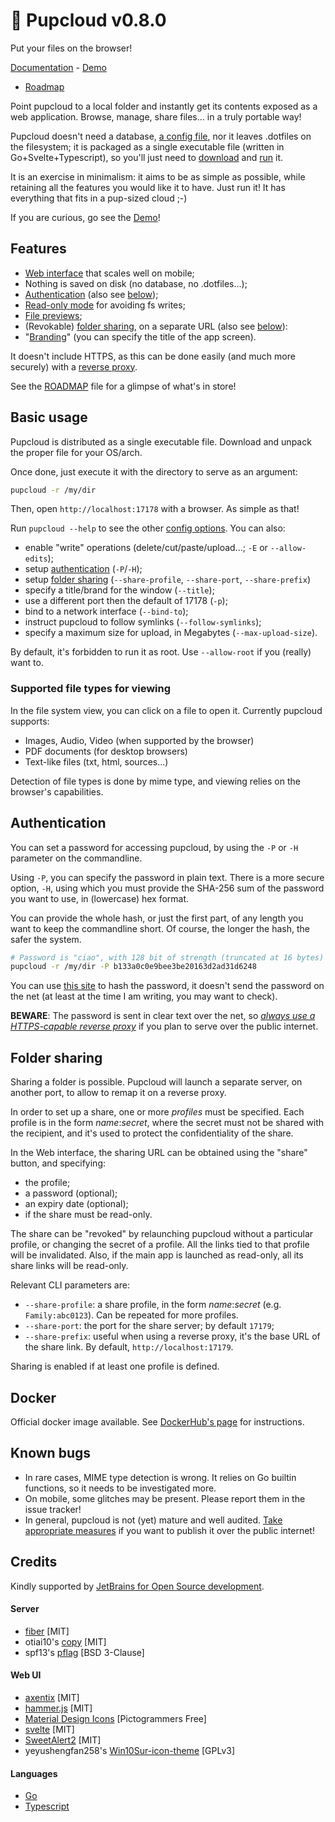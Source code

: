 # 🐶 Pupcloud v0.8.0

Put your files on the browser!

[Documentation](https://germ.gitbook.io/pupcloud/) - [Demo](https://pupcloud.vercel.app/)
- [Roadmap](https://github.com/proofrock/pupcloud/wiki/Roadmap)

Point pupcloud to a local folder and instantly get its contents exposed as a web application. Browse, manage, share
files... in a truly portable way!

Pupcloud doesn't need a database, [a config file](https://github.com/proofrock/pupcloud/discussions/26), nor it leaves
.dotfiles on the filesystem; it is packaged as a single executable file (written in Go+Svelte+Typescript), so you'll
just need to [download](https://germ.gitbook.io/pupcloud/guides/installation-and-building)
and [run](https://germ.gitbook.io/pupcloud/guides/running-pupcloud) it.

It is an exercise in minimalism: it aims to be as simple as possible, while retaining all the features you would like it
to have. Just run it! It has everything that fits in a pup-sized cloud ;-)

If you are curious, go see the [Demo](https://pupcloud.vercel.app/)!

## Features

- [Web interface](https://germ.gitbook.io/pupcloud/guides/basic-usage) that scales well on mobile;
- Nothing is saved on disk (no database, no .dotfiles...);
- [Authentication](https://germ.gitbook.io/pupcloud/guides/authentication) (also see [below](#auth));
- [Read-only mode](https://germ.gitbook.io/pupcloud/guides/running-pupcloud) for avoiding fs writes;
- [File previews](https://germ.gitbook.io/pupcloud/guides/basic-usage#preview-screen);
- (Revokable) [folder sharing](https://germ.gitbook.io/pupcloud/guides/sharing-a-folder), on a separate URL (also
  see [below](#sharing)):
- "[Branding](https://germ.gitbook.io/pupcloud/guides/running-pupcloud)" (you can specify the title of the app screen).

It doesn't include HTTPS, as this can be done easily (and much more securely) with
a [reverse proxy](https://germ.gitbook.io/pupcloud/guides/reverse-proxy).

See the [ROADMAP](ROADMAP.md) file for a glimpse of what's in store!

## Basic usage

Pupcloud is distributed as a single executable file. Download and unpack the proper file for your OS/arch.

Once done, just execute it with the directory to serve as an argument:

```bash
pupcloud -r /my/dir
```

Then, open `http://localhost:17178` with a browser. As simple as that!

Run `pupcloud --help` to see the other [config options](https://germ.gitbook.io/pupcloud/guides/running-pupcloud). You
can also:

- enable "write" operations (delete/cut/paste/upload...; `-E` or `--allow-edits`);
- setup [authentication](#auth) (`-P`/`-H`);
- setup [folder sharing](#sharing) (`--share-profile`, `--share-port`, `--share-prefix`)
- specify a title/brand for the window (`--title`);
- use a different port then the default of 17178 (`-p`);
- bind to a network interface (`--bind-to`);
- instruct pupcloud to follow symlinks (`--follow-symlinks`);
- specify a maximum size for upload, in Megabytes (`--max-upload-size`).

By default, it's forbidden to run it as root. Use `--allow-root` if you (really) want to.

### Supported file types for viewing

In the file system view, you can click on a file to open it. Currently pupcloud supports:

- Images, Audio, Video (when supported by the browser)
- PDF documents (for desktop browsers)
- Text-like files (txt, html, sources...)

Detection of file types is done by mime type, and viewing relies on the browser's capabilities.

## <a name="auth"></a>Authentication

You can set a password for accessing pupcloud, by using the `-P` or `-H` parameter on the commandline.

Using `-P`, you can specify the password in plain text. There is a more secure option, `-H`, using which you must
provide the SHA-256 sum of the password you want to use, in (lowercase) hex format.

You can provide the whole hash, or just the first part, of any length you want to keep the commandline short. Of course,
the longer the hash, the safer the system.

```bash
# Password is "ciao", with 128 bit of strength (truncated at 16 bytes)
pupcloud -r /my/dir -P b133a0c0e9bee3be20163d2ad31d6248
```

You can use [this site](https://emn178.github.io/online-tools/sha256.html) to hash the password, it doesn't send the
password on the net (at least at the time I am writing, you may want to check).

**BEWARE**: The password is sent in clear text over the net,
so *[always use a HTTPS-capable reverse proxy](https://germ.gitbook.io/pupcloud/guides/reverse-proxy)* if you plan to
serve over the public internet.

## <a name="sharing"></a>Folder sharing

Sharing a folder is possible. Pupcloud will launch a separate server, on another port, to allow to remap it on a reverse
proxy.

In order to set up a share, one or more *profiles* must be specified. Each profile is in the form *name*:*secret*, where
the secret must not be shared with the recipient, and it's used to protect the confidentiality of the share.

In the Web interface, the sharing URL can be obtained using the "share" button, and specifying:

- the profile;
- a password (optional);
- an expiry date (optional);
- if the share must be read-only.

The share can be "revoked" by relaunching pupcloud without a particular profile, or changing the secret of a profile.
All the links tied to that profile will be invalidated. Also, if the main app is launched as read-only, all its share
links will be read-only.

Relevant CLI parameters are:

- `--share-profile`: a share profile, in the form *name*:*secret* (e.g. `Family:abc0123`). Can be repeated for more
  profiles.
- `--share-port`: the port for the share server; by default `17179`;
- `--share-prefix`: useful when using a reverse proxy, it's the base URL of the share link. By
  default, `http://localhost:17179`.

Sharing is enabled if at least one profile is defined.

## Docker

Official docker image available. See [DockerHub's page](https://hub.docker.com/r/germanorizzo/pupcloud) for
instructions.

## Known bugs

- In rare cases, MIME type detection is wrong. It relies on Go builtin functions, so it needs to be investigated more.
- On mobile, some glitches may be present. Please report them in the issue tracker!
- In general, pupcloud is not (yet) mature and well
  audited. [Take appropriate measures](https://app.gitbook.com/s/BIkxAX0ktzzPPM6PIcMj/security) if you want to publish
  it over the public internet!

## Credits

Kindly supported by [JetBrains for Open Source development](https://jb.gg/OpenSourceSupport).

#### Server

- [fiber](https://gofiber.io/) [MIT]
- otiai10's [copy](https://github.com/otiai10/copy) [MIT]
- spf13's [pflag](https://github.com/spf13/pflag) [BSD 3-Clause]

#### Web UI

- [axentix](https://useaxentix.com/) [MIT]
- [hammer.js](https://github.com/hammerjs/hammer.js) [MIT]
- [Material Design Icons](https://materialdesignicons.com/) [Pictogrammers Free]
- [svelte](https://svelte.dev/) [MIT]
- [SweetAlert2](https://github.com/sweetalert2/sweetalert2) [MIT]
- yeyushengfan258's
  [Win10Sur-icon-theme](https://github.com/yeyushengfan258/Win10Sur-icon-theme) [GPLv3]

#### Languages

- [Go](https://go.dev)
- [Typescript](https://www.typescriptlang.org)
